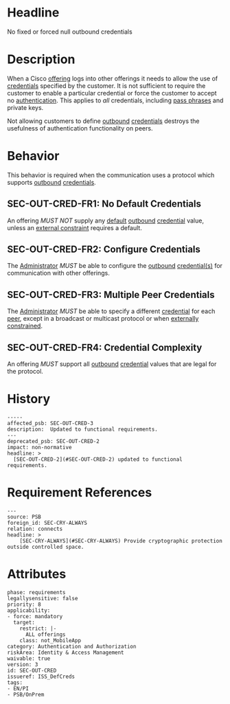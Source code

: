 # Headline

No fixed or forced null outbound credentials

# Description

When a Cisco [offering](#DEF_Offering) logs into other offerings it needs to allow the use of [credentials](#DEF_Credential) specified by the customer.  It is not sufficient to require the customer to enable a particular credential or force the customer to accept no [authentication](#DEF_Authentication). This applies to *all* credentials, including [pass phrases](#DEF_Passphrase) and private keys.

Not allowing customers to define [outbound](#DEF_Outbound) [credentials](#DEF_Credential) destroys the usefulness of authentication functionality on peers.

# Behavior

This behavior is required when the communication uses a protocol which supports [outbound](#DEF_Outbound) [credentials](#DEF_Credential).

## SEC-OUT-CRED-FR1: No Default Credentials

An offering _MUST NOT_ supply any [default](#DEF_Default) [outbound](#DEF_Outbound) [credential](#DEF_Credential) value, unless an [external constraint](#DEF_ExternalConstraint) requires a default.

## SEC-OUT-CRED-FR2: Configure Credentials

The [Administrator](#DEF_Administrator) _MUST_ be able to configure the [outbound](#DEF_Outbound) [credential(s)](#DEF_Credential) for communication with other offerings.

## SEC-OUT-CRED-FR3: Multiple Peer Credentials

The [Administrator](#DEF_Administrator) _MUST_ be able to specify a different [credential](#DEF_Credential) for each [peer](#DEF_Peer), except in a broadcast or multicast protocol or when [externally constrained](#DEF_ExternalConstraint).

## SEC-OUT-CRED-FR4: Credential Complexity

An offering _MUST_ support all [outbound](#DEF_Outbound) [credential](#DEF_Credential) values that are legal for the protocol.

# History

```
-----
affected_psb: SEC-OUT-CRED-3
description:  Updated to functional requirements.
---
deprecated_psb: SEC-OUT-CRED-2
impact: non-normative
headline: >
  [SEC-OUT-CRED-2](#SEC-OUT-CRED-2) updated to functional requirements.
```

# Requirement References

```
---
source: PSB
foreign_id: SEC-CRY-ALWAYS
relation: connects
headline: >
    [SEC-CRY-ALWAYS](#SEC-CRY-ALWAYS) Provide cryptographic protection outside controlled space.
```

# Attributes

    phase: requirements
    legallysensitive: false
    priority: 8
    applicability:
    - force: mandatory
      target:
        restrict: |-
          ALL offerings
        class: not_MobileApp
    category: Authentication and Authorization
    riskArea: Identity & Access Management
    waivable: true
    version: 3
    id: SEC-OUT-CRED
    issueref: ISS_DefCreds
    tags:
    - EN/PI
    - PSB/OnPrem
